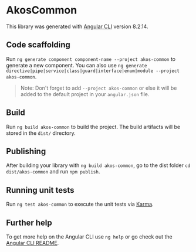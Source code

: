 # AkosCommon

This library was generated with [Angular CLI](https://github.com/angular/angular-cli) version 8.2.14.

## Code scaffolding

Run `ng generate component component-name --project akos-common` to generate a new component. You can also use `ng generate directive|pipe|service|class|guard|interface|enum|module --project akos-common`.
> Note: Don't forget to add `--project akos-common` or else it will be added to the default project in your `angular.json` file. 

## Build

Run `ng build akos-common` to build the project. The build artifacts will be stored in the `dist/` directory.

## Publishing

After building your library with `ng build akos-common`, go to the dist folder `cd dist/akos-common` and run `npm publish`.

## Running unit tests

Run `ng test akos-common` to execute the unit tests via [Karma](https://karma-runner.github.io).

## Further help

To get more help on the Angular CLI use `ng help` or go check out the [Angular CLI README](https://github.com/angular/angular-cli/blob/master/README.md).
